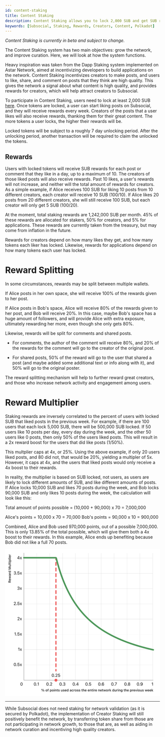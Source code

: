 ```yaml
---
id: content-staking
title: Content Staking
description: Content Staking allows you to lock 2,000 SUB and get SUB rewards by actively using Subsocial and interacting with the best content.
keywords: [Subsocial, Staking, Rewards, Creators, Content, Polkadot]
---
```

*Content Staking is currently in beta and subject to change.*

The Content Staking system has two main objectives: grow the network, and improve curation. Here, we will look at how the system functions.

Heavy inspiration was taken from the Dapp Staking system implemented on Astar Network, 
aimed at incentivizing developers to build applications on the network. 
Content Staking incentivizes creators to make posts, and users to like, share, and comment on posts that they think are high quality. 
This gives the network a signal about what content is high quality, and provides rewards for creators, which will help attract creators to Subsocial.

To participate in Content Staking, users need to lock at least 2,000 SUB [here](https://sub.id/creators). 
Once tokens are locked, a user can start liking posts 
on Subsocial, and they will receive rewards every week. Creators of the posts that a user likes will also receive rewards, 
thanking them for their great content. The more tokens a user locks, the higher their rewards will be.

Locked tokens will be subject to a roughly 7 day unlocking period. 
After the unlocking period, another transaction will be required to claim the unlocked the tokens.

## Rewards
Users with locked tokens will receive SUB rewards for each post or comment that they like in a day, up to a maximum of 10. 
The creators of those liked posts will also receive rewards. Past 10 likes, a user's rewards will not increase, 
and neither will the total amount of rewards for creators. As a simple example, if Alice receives 100 SUB for liking 10 posts from 10 different creators, 
each creator will receive 10 SUB (100/10). If Alice likes 20 posts from 20 different creators, she will still receive 100 SUB, 
but each creator will only get 5 SUB (100/20).

At the moment, total staking rewards are 1,242,000 SUB per month. 45% of these rewards are allocated for stakers, 50% for creators, and 5% for applications.
These rewards are currently taken from the treasury, but may come from inflation in the future.

Rewards for creators depend on how many likes they get, and how many tokens each liker has locked. 
Likewise, rewards for applications depend on how many tokens each user has locked.

# Reward Splitting

In some circumstances, rewards may be split between multiple wallets.

If Alice posts in her own space, she will receive 100% of the rewards given to her post.

If Alice posts in Bob's space, Alice will receive 80% of the rewards given to her post, and Bob will receive 20%. In this case, 
maybe Bob's space has a huge amount of followers, and will provide Alice with extra exposure, ultimately rewarding her more, even though she only gets 80%.

Likewise, rewards will be split for comments and shared posts. 

- For comments, the author of the comment will receive 80%, and 20% of the rewards for the comment will go to the creator of the original post.

- For shared posts, 50% of the reward will go to the user that shared a post (and maybe added some additional text or info along with it),
and 50% will go to the original poster.

The reward splitting mechanism will help to further reward great creators, and those who increase network activity and engagement among users.

# Reward Multiplier

Staking rewards are inversely correlated to the percent of users with locked SUB that liked posts in the previous week.
For example, if there are 100 users that each lock 5,000 SUB, there will be 500,000 SUB locked. If 50 users like 10 posts per day, every day during the week,
and the other 50 users like 0 posts, then only 50% of the users liked posts. This will result in a 2x reward boost for the users that did like posts (1/50%).

This multplier caps at 4x, or 25%. Using the above example, if only 20 users liked posts, and 80 did not, that would be 20%, 
yielding a multipler of 5x. However, it caps at 4x, and the users that liked posts would only receive a 4x boost to their rewards.

In reality, the multiplier is based on SUB locked, not users, as users are likely to lock different amounts of SUB, and like different amounts of posts.
If Alice locks 10,000 SUB and likes 70 posts during the week, and Bob locks 90,000 SUB and only likes 10 posts during the week, 
the calculation will look like this:

Total amount of points possible = (10,000 + 90,000) x 70 = 7,000,000

Alice's points = 10,000 x 70 = 70,000
Bob's points = 90,000 x 10 = 900,000

Combined, Alice and Bob used 970,000 points, out of a possible 7,000,000. This is only 13.85% of the total possible, 
which will give them both a 4x boost to their rewards. In this example, Alice ends up benefiting because Bob did not like a full 70 posts.

![](../../../static/img/StakingRewardMultiplier.png)

---

While Subsocial does not need staking for network validation (as it is secured by Polkadot), 
the implementation of Creator Staking will still positively benefit the network, 
by transferring token share from those are not participating in network growth, 
to those that are, as well as aiding in network curation and incentiving high quality creators.
